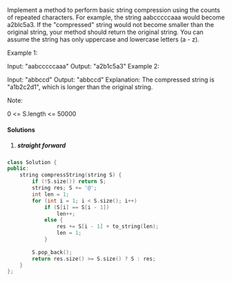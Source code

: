 Implement a method to perform basic string compression using the counts of repeated characters. For example, the string aabcccccaaa would become a2blc5a3. If the "compressed" string would not become smaller than the original string, your method should return the original string. You can assume the string has only uppercase and lowercase letters (a - z).

Example 1:

Input: "aabcccccaaa"
Output: "a2b1c5a3"
Example 2:

Input: "abbccd"
Output: "abbccd"
Explanation: 
The compressed string is "a1b2c2d1", which is longer than the original string.
 

Note:

0 <= S.length <= 50000

#### Solutions

1. ##### straight forward

```cpp
class Solution {
public:
    string compressString(string S) {
        if (!S.size()) return S;
        string res; S += '@';
        int len = 1;
        for (int i = 1; i < S.size(); i++)
            if (S[i] == S[i - 1])
                len++;
            else {
                res += S[i - 1] + to_string(len);
                len = 1;
            }
       
        S.pop_back();
        return res.size() >= S.size() ? S : res;
    }
};
```